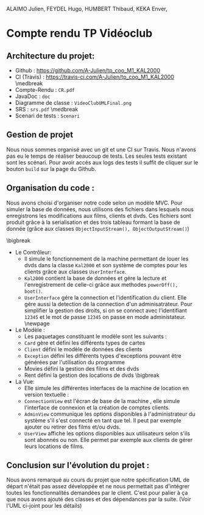 ALAIMO Julien,
FEYDEL Hugo,
HUMBERT Thibaud,
KEKA Enver,

# Compte rendu TP Vidéoclub

## Architecture du projet:

*	Github : https://github.com/A-Julien/tp_coo_M1_KAL2000
*	CI (Travis) : https://travis-ci.com/A-Julien/tp_coo_M1_KAL2000
\medbreak
*	Compte-Rendu  : ```CR.pdf```
*	JavaDoc : ```doc```
*	Diagramme de classe : ```VideoClubUMLFinal.png```
*	SRS : ```srs.pdf```
\medbreak
* Scenari de tests : ```Scenari```

## Gestion de projet

Nous nous sommes organisé avec un git et une CI sur Travis. Nous n'avons pas eu le temps de réaliser beaucoup de tests. Les seules tests existant sont les scénari. 
Pour avoir accés aux logs des tests il suffit de cliquer sur le bouton ```build``` sur la page du Github.

## Organisation du code :

Nous avons choisi d'organiser notre code selon un modèle MVC.
Pour simuler la base de données, nous utilisons des fichiers dans lesquels nous enregistrons les modifications aux films, clients et dvds. Ces fichiers sont produit grâce à la serialisation et des trois tableau formant la base de donnée (grâce aux classes ```ObjectInputStream(), ObjectOutputStream()```)

\bigbreak

-	Le Contrôleur:
	-	Il simule le fonctionnement de la machine permettant de louer les dvds dans la classe ```Kal2000``` et son système de comptes pour les clients grâce aux classes ```UserInterface```. 
	- ```Kal2000``` contient la base de données et gére la lecture et l'enregistrement de celle-ci grâce aux methodes ```powerOff(), boot()```.
	-	```UserInterface``` gére la connection et l'identification du client. Elle gére aussi la detection de la connection d'un adminisatrateur. Pour simplifier la gestion des droits, si on se connect avec l'identifiant ```12345``` et le mot de passe ```12345``` on passe en mode administateur.
\newpage
-	Le Modèle :
	-	Les paquetages constituant le modèle sont les suivants :
    - ```Card``` gère et défini les différents types de cartes
    - ```Client``` défini le modèle de données des clients
    - ```Exception``` défini les différents types d'exceptions pouvant être générées par l'utilisation du programme
    - Movies défini la gestion des films et des dvds
    - Rent défini la gestion des locations de dvds
\bigbreak
- La Vue:
	- Elle simule les différentes interfaces de la machine de location en version textuelle :
    - ```ConnectionView``` est l'écran de base de la machine , elle simule l'interface de connexion et la création de comptes clients.
    - ```AdminView``` communique les options disponibles à l'administrateur du système s'il s'est connecté en tant que tel. Il peut par exemple ajouter ou retirer des films et/ou dvds.
    - ```UserView``` affiche les options disponibles aux utilisateurs selon s'ils sont abonnés ou non. Elle permet par exemple aux clients de gérer leurs locations de films.



## Conclusion sur l'évolution du projet :

Nous avons remarqué au cours du projet que notre spécification UML de départ n'était pas assez développée et ne nous permettait pas d'intégrer toutes les fonctionnalités demandées par le client. C'est pour palier à ça que nous avons ajouté des classes et des dépendances par la suite. (Voir l'UML ci-joint pour les détails)